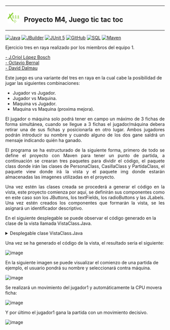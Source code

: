 <table>
 <tr>
    <td width="100px"><img src="https://github.com/OctavioBernalGH/BTC_Reus2022_UD16/blob/main/dou_logo.png" alt="Team DOU"/></td>
  <td width="1000px"> <h2> Proyecto M4, Juego tic tac toc </h2> </td>
  
 </tr>
</table>
 
[![Java](https://img.shields.io/badge/Java-FrontEnd-informational)]()
[![JBuilder](https://img.shields.io/badge/JBuilder-View-critical)]()
[![JUnit 5](https://img.shields.io/badge/JUnit%205-Testing-success)]()
[![GitHub](https://img.shields.io/badge/GitHub-Repository-lightgrey)]()
[![SQL](https://img.shields.io/badge/SQL-DataBase-yellowgreen)]()
[![Maven](https://img.shields.io/badge/Maven-ProjectStructure-blueviolet)]()
 
Ejercicio tres en raya realizado por los miembros del equipo 1.

  [- J.Oriol López Bosch](https://github.com/mednologic)<br>
  [- Octavio Bernal](https://github.com/OctavioBernalGH)<br>
  [- David Dalmau](https://github.com/DavidDalmauDieguez)

 Este juego es una variante del tres en raya en la cual cabe la posibilidad de jugar las siguientes combinaciones:
  - Jugador vs Jugador.
  - Jugador vs Maquina.
  - Maquina vs Jugador.
  - Maquina vs Maquina (proxima mejora).

<p align="justify">El jugador o máquina solo podrá tener en campo un máximo de 3 fichas de forma simultánea, cuando se llegue a 3 fichas el jugador/máquina debera retirar una de sus fichas y posicionarla en otro lugar. Ambos jugadores podrán introducir su nombre y cuando alguno de los dos gane saldrá un mensaje indicando quién ha ganado.</p>

<p align="justify">El programa se ha estructurado de la siguiente forma, primero de todo se define el proyecto con Maven para tener un punto de partida, a continuación se crearan tres paquetes para dividir el código, el paquete class donde irán las clases de PersonaClass, CasillaClass y PartidaClass, el paquete view donde irá la vista y el paquete img donde estarán almacenadas las imagenes utilizadas en el proyecto.</p>

<p align="justify">Una vez estén las clases creada se procederá a generar el código en la vista, este proyecto comienza por aquí, se definirán sus componentes como en este caso son los JButtons, los textFields, los radioButtons y las JLabels. Una vez estén creados los componentes que formarán la vista, se les asignará un identificador descriptivo.</p>

En el siguiente desplegable se puede observar el código generado en la clase de la vista llamada VistaClass.Java.

<details>
 <summary>Desplegable clase VistaClass.Java</summary>
 
 <br>
 
 ```java
package BTC_Reus2022_M4.tiktaktok.View;

/**
 * @author Josep Oriol López Bosch
 * @author David Dalmau Dieguez
 * @author Octavio Bernal Vilana
 * @version 0.0.1
 * @date 05/05/2022
 */
import java.awt.EventQueue;
import java.awt.event.ActionEvent;
import java.awt.event.ActionListener;
import java.util.ArrayList;
import java.util.List;
import java.util.Random;

import javax.swing.JFrame;
import javax.swing.ButtonGroup;
import javax.swing.JButton;
import javax.swing.JLabel;
import javax.swing.JOptionPane;
import javax.swing.JTextField;
import javax.swing.JRadioButton;
import BTC_Reus2022_M4.tiktaktok.Class.CasillaClass;
import BTC_Reus2022_M4.tiktaktok.Class.PersonaClass;
import BTC_Reus2022_M4.tiktaktok.Class.partidaClass;

public class VistaClass implements ActionListener{
	
	public Random rand = new Random();

	private JFrame frame;
	private JTextField txt_Nombre_Jugador_1;
	private JTextField txt_Nombre_Jugador_2;
	private final int WIDTH=100;
	private final int HEIGHT=100;
	public CasillaClass casilla;
	public CasillaClass btn_1;
	public CasillaClass btn_2;
	public CasillaClass btn_3;
	public CasillaClass btn_4;
	public CasillaClass btn_5;
	public CasillaClass btn_6;
	public CasillaClass btn_7;
	public CasillaClass btn_8;
	public CasillaClass btn_9;

	public PersonaClass jugador1;
	public PersonaClass jugador2;
	public partidaClass partidaActiva;
	
	int fichasPlayer1	=0;
	int fichasPlayer2	=0;
	int fichasCPU1		=0;
	int fichasCPU2		=0;
	
	JRadioButton radio_Humano_Jugador_2;
	JRadioButton radio_Humano_Jugador_1;
	
	public List <CasillaClass> listCasillas = new ArrayList<CasillaClass>();
	public List <CasillaClass> casillasVaciasList = new ArrayList<CasillaClass>();
	public List <CasillaClass> casillasXList = new ArrayList<CasillaClass>();
	public List <CasillaClass> casillasYList = new ArrayList<CasillaClass>();	
	

	/**
	 * Launch the application.
	 */
	public static void main(String[] args) {
		EventQueue.invokeLater(new Runnable() {
			public void run() {
				try {
					VistaClass window = new VistaClass();
					window.frame.setVisible(true);
				} catch (Exception e) {
					e.printStackTrace();
				}
			}
		});
	}

	/**
	 * Create the application.
	 */
	public VistaClass() {
		initialize();
	}

	/**
	 * Initialize the contents of the frame.
	 */
	private void initialize() {
		

		//Declaration	
		frame = new JFrame();
		frame.setBounds(100, 100, 769, 383);
		frame.setDefaultCloseOperation(JFrame.EXIT_ON_CLOSE);
		frame.getContentPane().setLayout(null);
		btn_1 									= new CasillaClass(0,WIDTH, HEIGHT);// Posición fila 1 columna 1
		btn_2 									= new CasillaClass(1,WIDTH, HEIGHT);// Posición fila 1 columna 2
		btn_3 									= new CasillaClass(2,WIDTH, HEIGHT);// Posición fila 1 columna 3
		btn_4 									= new CasillaClass(3,WIDTH, HEIGHT);// Posición fila 2 columna 1
		btn_5 									= new CasillaClass(4,WIDTH, HEIGHT);// Posición fila 2 columna 2
		btn_6 									= new CasillaClass(5,WIDTH, HEIGHT);// Posición fila 2 columna 3
		btn_7 									= new CasillaClass(6,WIDTH, HEIGHT);// Posición fila 3 columna 1
		btn_8 									= new CasillaClass(7,WIDTH, HEIGHT);// Posición fila 3 columna 2
		btn_9 									= new CasillaClass(8,WIDTH, HEIGHT);// Posición fila 3 columna 3
		
		JButton btn_Nueva_Partida 				= new JButton("Nueva Partida");
		btn_Nueva_Partida.addActionListener(new ActionListener() {
			public void actionPerformed(ActionEvent e) {
				nuevaPartida();
			}
		});
		JLabel lbl_Jugador_1 					= new JLabel("Jugador 1");
		JLabel lbl_Nombre_Jugador_1 			= new JLabel("Nombre");
		JLabel lbl_Jugador_2 					= new JLabel("Jugador 2");
		txt_Nombre_Jugador_1 					= new JTextField();
		JLabel lbl_Nombre_Jugador_2 			= new JLabel("Nombre");
		JLabel lbl_Tipo_Jugador_1 				= new JLabel("Tipo:");
		JLabel lbl_Tipo_Jugador_2 				= new JLabel("Tipo:");
		radio_Humano_Jugador_1 	= new JRadioButton("Humano");// Adding radioButton  jugador 1 al grupo de botones.
		radio_Humano_Jugador_1.setSelected(true);
		JRadioButton radio_CPU_Jugador_1 		= new JRadioButton("CPU");
		radio_Humano_Jugador_2 	= new JRadioButton("Humano");// Adding radioButton  jugador 2 al grupo de botones.
		radio_Humano_Jugador_2.setSelected(true);
		JRadioButton radio_CPU_Jugador_2 		= new JRadioButton("CPU");
		ButtonGroup grupoRadioButtonJugador1 	= new ButtonGroup();// Se crea una instancia de la clase ButtonGroup para el jugador 1.
		ButtonGroup grupoRadioButtonJugador2 	= new ButtonGroup();// Se crea una instancia de la clase ButtonGroup para el jugador 2.
		txt_Nombre_Jugador_2 					= new JTextField();
		JButton btn_Comenzar_Partida 			= new JButton("Comenzar Partida");
		asignarCasillaAList();
		//Seteamos todas las casillas en false a la espera de una nueva partida
		for(CasillaClass casilla: listCasillas) {
					casilla.setEnabled(false);
				}

		//Parameterizing		
		btn_1.setBounds(10, 10, WIDTH, HEIGHT);
		btn_2.setBounds(120, 10, WIDTH, HEIGHT);
		btn_3.setBounds(230, 10, WIDTH, HEIGHT);
		btn_4.setBounds(10, 120, WIDTH, HEIGHT);
		btn_5.setBounds(120, 120, WIDTH, HEIGHT);
		btn_6.setBounds(230, 120, WIDTH, HEIGHT);
		btn_7.setBounds(10, 230, WIDTH, HEIGHT);
		btn_8.setBounds(120, 230, WIDTH, HEIGHT);
		btn_9.setBounds(230, 230, WIDTH, HEIGHT);
		btn_Nueva_Partida.setBounds(420, 252, 137, 23);
		lbl_Jugador_1.setBounds(382, 38, 63, 14);
		lbl_Nombre_Jugador_1.setBounds(382, 63, 63, 14);
		txt_Nombre_Jugador_1.setBounds(455, 60, 128, 20);
		txt_Nombre_Jugador_1.setColumns(10);
		lbl_Jugador_2.setBounds(382, 149, 63, 14);
		lbl_Nombre_Jugador_2.setBounds(382, 174, 63, 14);
		txt_Nombre_Jugador_2.setColumns(10);
		txt_Nombre_Jugador_2.setBounds(455, 171, 128, 20);
		lbl_Tipo_Jugador_1.setBounds(382, 108, 46, 14);
		lbl_Tipo_Jugador_2.setBounds(382, 214, 46, 14);
		radio_Humano_Jugador_1.setBounds(455, 104, 85, 23);
		radio_CPU_Jugador_1.setBounds(602, 104, 74, 23);
		radio_Humano_Jugador_2.setBounds(455, 210, 85, 23);
		radio_CPU_Jugador_2.setBounds(602, 210, 74, 23);
		btn_Comenzar_Partida.setBounds(420, 286, 137, 23);

		//ActionListeners
		btn_1.addActionListener(this);
		btn_2.addActionListener(this);
		btn_3.addActionListener(this);
		btn_4.addActionListener(this);
		btn_5.addActionListener(this);
		btn_6.addActionListener(this);
		btn_7.addActionListener(this);
		btn_8.addActionListener(this);
		btn_9.addActionListener(this);


		//Adding to content Panel the components
		grupoRadioButtonJugador1.add(radio_Humano_Jugador_1);
		grupoRadioButtonJugador1.add(radio_CPU_Jugador_1);
		grupoRadioButtonJugador2.add(radio_Humano_Jugador_2);
		grupoRadioButtonJugador2.add(radio_CPU_Jugador_2);
		frame.getContentPane().add(txt_Nombre_Jugador_1);
		frame.getContentPane().add(btn_Comenzar_Partida);
		frame.getContentPane().add(radio_CPU_Jugador_2);
		frame.getContentPane().add(radio_Humano_Jugador_2);
		frame.getContentPane().add(radio_CPU_Jugador_1);
		frame.getContentPane().add(radio_Humano_Jugador_1);
		frame.getContentPane().add(lbl_Tipo_Jugador_2);
		frame.getContentPane().add(lbl_Tipo_Jugador_1);
		frame.getContentPane().add(txt_Nombre_Jugador_2);
		frame.getContentPane().add(lbl_Nombre_Jugador_2);
		frame.getContentPane().add(lbl_Jugador_2);
		frame.getContentPane().add(lbl_Nombre_Jugador_1);
		frame.getContentPane().add(lbl_Jugador_1);
		frame.getContentPane().add(btn_Nueva_Partida);
		frame.getContentPane().add(btn_9);
		frame.getContentPane().add(btn_8);
		frame.getContentPane().add(btn_7);
		frame.getContentPane().add(btn_6);
		frame.getContentPane().add(btn_5);
		frame.getContentPane().add(btn_4);
		frame.getContentPane().add(btn_3);
		frame.getContentPane().add(btn_2);
		frame.getContentPane().add(btn_1);

	}

	@Override
	public void actionPerformed(ActionEvent e) {
		//Getting info from the event
		CasillaClass btnPress = (CasillaClass)e.getSource();
		//Getting the text of the widget
		int name = btnPress.getIdCasilla();
		//Switching the action request
		switch(name) {
		case 0:
			jugada(btn_1);
			break;
		case 1:
			jugada(btn_2);
			break;
		case 2:
			jugada(btn_3);
			break;
		case 3:
			jugada(btn_4);
			break;
		case 4:
			jugada(btn_5);
			break;
		case 5:
			jugada(btn_6);
			break;
		case 6:
			jugada(btn_7);
			break;
		case 7:
			jugada(btn_8);
			break;
		case 8:
			jugada(btn_9);
			break;
		}

	}

	/**
	 * 
	 */
	public void jugada(CasillaClass casillaActiva) {
		//Switch para determinar el jugador
		switch(quienVa()) {
			case 1: //Player 1
				turno(casillaActiva, 'X', fichasPlayer1);
				//TODO: SI JUGADOR 1 ES ROBOT JUGADA RANDDOM
				
				if(jugador2.getTipoJugador()==1) {
					turnoCPU(2, fichasCPU2);
				}
				break;
			case 2:
				
				if(jugador2.getTipoJugador()==1) {
					//Generating a random choose of field
					int casillaRandom = (int)Math.floor(Math.random()*(8-0+1)+0);
				
					turno(listCasillas.get(casillaRandom), 'Y', fichasPlayer1);
				}else {
					turno(casillaActiva, 'Y', fichasPlayer2);
				}
				break;
		}
	}
	public void turno(CasillaClass casillaActiva, char valorFicha, int fichasPlayer) {
			
			if(casillaActiva.getMarcadoCon()=='V') { //Casilla vacia
				if(fichasPlayer<3) {//Jugador tiene menos de 3 fichas
			
					//Todo setFicha y cambiar turno
					casillaActiva.marcadoCasilla(quienVa());
					if(valorFicha=='X') {
						fichasPlayer1++;
					}else {
						fichasPlayer2++;
					}
		
					comprobarGanador();
					cambiarTurno();
				}
			}else {//Esta marcada con x o Y
				if(fichasPlayer==3) {//Si el jugador tiene 3 en el tablero
					if(casillaActiva.getMarcadoCon()==valorFicha) {
						casillaActiva.setVacio();
						if(valorFicha=='X') {
							fichasPlayer1--;
						}else {
							fichasPlayer2--;
						}
					}
					
				}
				
			}
		}
	public void turnoCPU(int valorFicha, int fichasPlayer) {
		int numRandom;
		//casillasVaciasList = new ArrayList <CasillaClass>();
		if(fichasCPU2<3) {
			//Buscamos las casillas vacias
			listarCasillasVacias();
			numRandom= rand.nextInt(casillasVaciasList.size());
			//De las casillas vacias elegimos una random
			casillasVaciasList.get(numRandom).marcadoCasilla(valorFicha);
			fichasCPU2++;
			comprobarGanador();
			
			cambiarTurno();
		}else{
			//Buscamos las casillas con la Y
			listarCasillasY();
			numRandom= rand.nextInt(casillasYList.size());
			//elegimos una de ellas random y la vaciamos
			casillasYList.get(numRandom).setVacio();
			fichasCPU2--;
			//Buscamos las casillas vacias
			listarCasillasVacias();
			numRandom= rand.nextInt(casillasVaciasList.size());
			//De las casillas vacias elegimos una random        
			casillasVaciasList.get(numRandom).marcadoCasilla(valorFicha);
			fichasCPU2++;
			comprobarGanador();
			
			cambiarTurno();
		}
		
	}
	private void listarCasillasX() {
		casillasXList.clear();
		for(CasillaClass casilla : listCasillas) {
			//TODO: limpiarArray;
			if(casilla.getMarcadoCon()=='X') {
				casillasXList.add(casilla);
			}
		}
	}
	private void listarCasillasY() {
		casillasYList.clear();
		for(CasillaClass casilla : listCasillas) {
			//TODO: limpiarArray;
			if(casilla.getMarcadoCon()=='Y') {
				casillasYList.add(casilla);
			}
		}
	}
	private void listarCasillasVacias() {
		casillasVaciasList.clear();
		for(CasillaClass casilla : listCasillas) {
			//TODO: limpiarArray;
			if(casilla.getMarcadoCon()=='V') {
				casillasVaciasList.add(casilla);
			}
		}
	}
	private void setFichaMenor3(int fichasPlayer, int numRandom, int valorFicha) {
		
		//Jugador tiene menos de 3 fichas
		
				
		//SetFicha y cambiar turno
				listCasillas.get(numRandom).marcadoCasilla(valorFicha);
				comprobarGanador();	
				fichasCPU1++;
				cambiarTurnoCPU();
				//cambiarTurno();
		
	}

	private void setCasillaYCambioTurno(int numRandom, int valorFicha ) {
		listCasillas.get(numRandom).marcadoCasilla(valorFicha);
		fichasCPU1++;
		cambiarTurno();
	}

	//Funcion para saber si la casilla esta llena
	private Boolean casillaLlena(int numRandom) {
		boolean flag = false;
		if(!casillaRandomVacia(numRandom)) {
			flag = true;
		}
		return flag;
	}

	private boolean casillaRandomVacia(int numRandom) {
	
		return listCasillas.get(numRandom).getMarcadoCon()=='V';
		
	}


	public void nuevaPartida() {
		//Control for kind of players
		fichasPlayer1	=0;
		fichasPlayer2	=0;
		fichasCPU1		=0;
		fichasCPU2		=0;
		int cpu1=0;
		int cpu2=0;
		if(!radio_Humano_Jugador_1.isSelected()) {
			cpu1=1;
		}
		if(!radio_Humano_Jugador_2.isSelected()) {
			cpu2=1;
		}
		jugador1 = new PersonaClass(txt_Nombre_Jugador_1.getText(), cpu1, 0, 'X');
		jugador2 = new PersonaClass(txt_Nombre_Jugador_2.getText(), cpu2, 0, 'Y');
		partidaActiva = new partidaClass();
		JOptionPane.showMessageDialog(null, "Suerte!! Turno de: "+txt_Nombre_Jugador_1.getText());
		for(CasillaClass casilla: listCasillas) {
			casilla.setVacio();
			casilla.setEnabled(true);
		}
		jugador1.setEsTuTurno(true);	
	}
	public void comprobarGanador() {
		partidaClass.asignarValoresAChars(listCasillas);
	}

	// Asignamos los valores de la lista a cada boton
	public void asignarCasillaAList() {
		listCasillas.add(btn_1);
		listCasillas.add(btn_2);
		listCasillas.add(btn_3);
		listCasillas.add(btn_4);
		listCasillas.add(btn_5);
		listCasillas.add(btn_6);
		listCasillas.add(btn_7);
		listCasillas.add(btn_8);
		listCasillas.add(btn_9);
		
		
	}
	
	// Funcion para los turnos de los jugadores
	public int quienVa() {
		if(jugador1.getEsTuTurno()) {
			return 1; // Jugador1	
		} else {
			return 2; // Jugador2
		}

	}

	// Funcion para ver los valores de las casillas
	public boolean comprobarNumeroCasillasJugador(PersonaClass jugadorN) {
		boolean flag = false;
		if(jugadorN.getFichasPosicionadas() < 3) {
			flag = true;

		}
		return flag;
	}

	// Funcion para ver de quien es el turno
	public PersonaClass quienVaPersonaClass() {
		if(jugador1.getEsTuTurno()) {
			return jugador1; // Jugador1	
		} else {
			return jugador2; // Jugador2
		}

	}
	
	// Funcion para saber que la casilla esta vacia
	public boolean comprobarFichaVacia(CasillaClass casillaAComprobar) {
		boolean flag = false;

		if (casillaAComprobar.getMarcadoCon() == 'V') {
			flag = true;
		}
		return flag;
	}

	// Comprueba que la casilla tenga o una X o una Y
	public char comprobarFichaXY(CasillaClass casillaComprobar) {
		char flag = 'A';

		if (casillaComprobar.getMarcadoCon() == 'X') {
			flag = 'X';
		} else {
			flag = 'Y';
		}

		return flag;

	}
	public void cambiarTurnoCPU() {
		
			jugador1.setEsTuTurno(true);
			jugador2.setEsTuTurno(false);
		
	}
	// Funcion para el cambio de turno
	public void cambiarTurno() {
		if (jugador1.getEsTuTurno()) {
			jugador2.setEsTuTurno(true);
			jugador1.setEsTuTurno(false);
		} else {
			jugador1.setEsTuTurno(true);
			jugador2.setEsTuTurno(false);
		}
	}
}
 
 ```
 
</details>

Una vez se ha generado el código de la vista, el resultado sería el siguiente:
	
![image](https://user-images.githubusercontent.com/103035621/167820394-32a1ddc3-cc51-422c-8b8d-49a83894c03b.png)
	
En la siguiente imagen se puede visualizar el comienzo de una partida de ejemplo, el usuario pondrá su nombre y seleccionará contra máquina.

![image](https://user-images.githubusercontent.com/103035621/167817407-bd9ab7f5-d406-4ca8-bce1-e2743c72b2f0.png)

Se realizará un movimiento del jugador1 y automáticamente la CPU movera ficha:

![image](https://user-images.githubusercontent.com/103035621/167817808-7913c25e-09fb-44d9-8b99-772efff42960.png)

Y por último el jugador1 gana la partida con un movimiento decisivo.

![image](https://user-images.githubusercontent.com/103035621/167818039-9e5ef6ee-e902-4c5f-9181-26123ce7780d.png)

